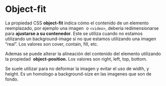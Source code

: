# Object-fit
La propiedad CSS **object-fit** indica cómo el contenido de un elemento reemplazado, por ejemplo una imagen <img> o `<video>`, debería redimensionarse para **ajustarse a su contenedor**. Este se utiliza cuando no estamos utilizando un background-image si no que estamos utilizando una imagen “real”. Los valores son cover, contain, fill, etc.

Ademas se puede alterar la alineación del contenido del elemento utilizando la propiedad  **object-position.** Los valores son right, left, top, bottom.

Se suele utilizar para no deformar la imagen y evitar el uso de width, y height. Es un homologo a background-size en las imagenes que son de fondo.